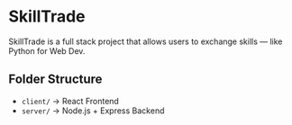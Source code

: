 # SkillTrade

SkillTrade is a full stack project that allows users to exchange skills — like Python for Web Dev.

## Folder Structure

- `client/` → React Frontend
- `server/` → Node.js + Express Backend
